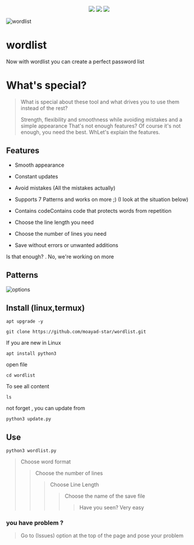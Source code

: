 <p align="center">
  <img src="https://img.shields.io/badge/Author-moayad--star-orange">
  <img src="https://img.shields.io/badge/Open%20Source-Yes-cyan?style=flat-square">
  <img src="https://img.shields.io/badge/Written%20In-Python-blue?style=flat-square">
</p>



![wordlist](https://user-images.githubusercontent.com/60769512/185989117-67e6908a-7575-4f13-9aff-29ea106175f3.jpg)
# wordlist 

Now with wordlist you can create a perfect password list

# What's special? 
> What is special about these tool and what drives you to use them instead of the rest? 
> 
> Strength, flexibility and smoothness while avoiding mistakes and a simple appearance
> That's not enough features? Of course it's not enough, you need the best.
> WhLet's explain the features. 
## Features

* Smooth appearance 

* Constant updates

* Avoid mistakes (All the mistakes actually)

* Supports 7 Patterns and works on more ;) (I look at the situation below)

* Contains codeContains code that protects words from repetition 

* Choose the line length you need

* Choose the number of lines you need

* Save without errors or unwanted additions

Is that enough? . No, we're working on more

## Patterns




![options](https://user-images.githubusercontent.com/60769512/185991457-a0f6ef68-93cf-489e-bade-63057dfcf42b.jpg)

## Install (linux,termux)

```
apt upgrade -y
```
```
git clone https://github.com/moayad-star/wordlist.git
```
If you are new in Linux
```
apt install python3 
```
open file
```
cd wordlist
```
To see all content
```
ls
```

not forget , you can update from 
```
python3 update.py
```




## Use
```
python3 wordlist.py 
```
> Choose word format 
>> Choose the number of lines
>>> Choose Line Length
>>>> Choose the name of the save file
>>>>> Have you seen? Very easy



### you have problem ?

> Go to (Issues) option at the top of the page 
> and pose your problem




